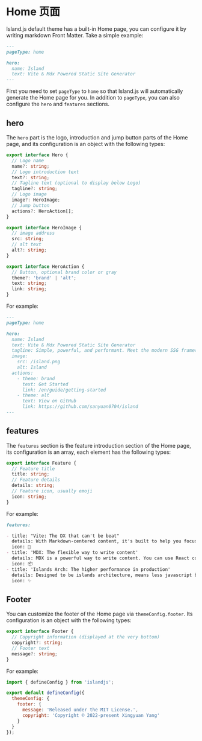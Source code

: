 # Home 页面

Island.js default theme has a built-in Home page, you can configure it by writing markdown Front Matter. Take a simple example:

```md
---
pageType: home

hero:
  name: Island
  text: Vite & Mdx Powered Static Site Generator
---
```

First you need to set `pageType` to `home` so that Island.js will automatically generate the Home page for you. In addition to `pageType`, you can also configure the `hero` and `features` sections.

## hero

The `hero` part is the logo, introduction and jump button parts of the Home page, and its configuration is an object with the following types:

```ts
export interface Hero {
  // Logo name
  name?: string;
  // Logo introduction text
  text?: string;
  // Tagline text (optional to display below Logo)
  tagline?: string;
  // Logo image
  image?: HeroImage;
  // Jump button
  actions?: HeroAction[];
}

export interface HeroImage {
  // image address
  src: string;
  // alt text
  alt?: string;
}

export interface HeroAction {
  // Button, optional brand color or gray
  theme?: 'brand' | 'alt';
  text: string;
  link: string;
}
```

For example:

```md
---
pageType: home

hero:
  name: Island
  text: Vite & Mdx Powered Static Site Generator
  tagline: Simple, powerful, and performant. Meet the modern SSG framework you've always wanted.
  image:
    src: /island.png
    alt: Island
  actions:
    - theme: brand
      text: Get Started
      link: /en/guide/getting-started
    - theme: alt
      text: View on GitHub
      link: https://github.com/sanyuan0704/island
---
```

## features

The `features` section is the feature introduction section of the Home page, its configuration is an array, each element has the following types:

```ts
export interface Feature {
  // Feature title
  title: string;
  // Feature details
  details: string;
  // Feature icon, usually emoji
  icon: string;
}
```

For example:

```md
features:

- title: "Vite: The DX that can't be beat"
  details: With Markdown-centered content, it's built to help you focus on writing and deployed with minimum configuration.
  icon: 🚀
- title: 'MDX: The flexible way to write content'
  details: MDX is a powerful way to write content. You can use React components in Markdown.
  icon: 📦
- title: 'Islands Arch: The higher performance in production'
  details: Designed to be islands architecture, means less javascript bundle, partial hydration and better performance about FCP, TTI.
  icon: ✨
```

## Footer

You can customize the footer of the Home page via `themeConfig.footer`. Its configuration is an object with the following types:

```ts
export interface Footer {
  // Copyright information (displayed at the very bottom)
  copyright?: string;
  // Footer text
  message?: string;
}
```

For example:

```js
import { defineConfig } from 'islandjs';

export default defineConfig({
  themeConfig: {
    footer: {
      message: 'Released under the MIT License.',
      copyright: 'Copyright © 2022-present Xingyuan Yang'
    }
  }
});
```
